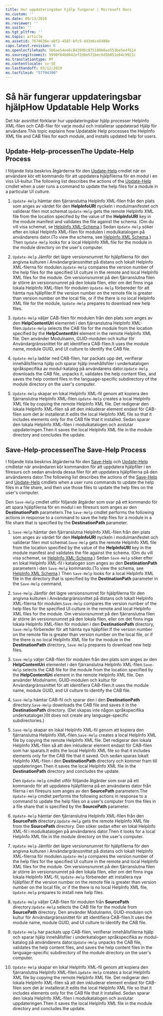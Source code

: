 ```yaml
---
title: Hur uppdateringsbar hjälp fungerar | Microsoft Docs
ms.custom: ''
ms.date: 09/13/2016
ms.reviewer: ''
ms.suite: ''
ms.tgt_pltfrm: ''
ms.topic: article
ms.assetid: 7674636e-a0f2-4587-bfc5-dd3e6ce5489e
caps.latest.revision: 6
ms.openlocfilehash: 5b6ae54ee6c843996c875189b6ee553be5e4f614
ms.sourcegitcommit: 5990f04b8042ef2d8e571bec6d5b051e64c9921c
ms.translationtype: MT
ms.contentlocale: sv-SE
ms.lasthandoff: 03/12/2019
ms.locfileid: "57794390"
---
```

# <a name="how-updatable-help-works"></a><span data-ttu-id="27e41-102">Så här fungerar uppdateringsbar hjälp</span><span class="sxs-lookup"><span data-stu-id="27e41-102">How Updatable Help Works</span></span>

<span data-ttu-id="27e41-103">Det här avsnittet förklarar hur uppdateringsbar hjälp processer HelpInfo XML-filen och CAB-filer för varje modul och installerar uppdaterad Hjälp för användare.</span><span class="sxs-lookup"><span data-stu-id="27e41-103">This topic explains how Updatable Help processes the HelpInfo XML file and CAB files for each module, and installs updated help for users.</span></span>

## <a name="the-update-help-process"></a><span data-ttu-id="27e41-104">Update-Help-processen</span><span class="sxs-lookup"><span data-stu-id="27e41-104">The Update-Help Process</span></span>

<span data-ttu-id="27e41-105">I följande lista beskrivs åtgärderna för den [Update-Help](/powershell/module/Microsoft.PowerShell.Core/Update-Help) cmdlet när en användare kör ett kommando för att uppdatera hjälpfilerna för en modul i en viss UI-kultur.</span><span class="sxs-lookup"><span data-stu-id="27e41-105">The following list describes the actions of the [Update-Help](/powershell/module/Microsoft.PowerShell.Core/Update-Help) cmdlet when a user runs a command to update the help files for a module in a particular UI culture.</span></span>

1. <span data-ttu-id="27e41-106">`Update-Help` hämtar den fjärranslutna HelpInfo XML-filen från den plats som anges av värdet för den **HelpInfoURI** nyckeln i modulmanifestet och validerar filen mot schemat.</span><span class="sxs-lookup"><span data-stu-id="27e41-106">`Update-Help` gets the remote HelpInfo XML file from the location specified by the value of the **HelpInfoURI** key in the module manifest and validates the file against the schema.</span></span> <span data-ttu-id="27e41-107">(Om du vill visa schemat, se [HelpInfo XML-Schema](./helpinfo-xml-schema.md).) Sedan `Update-Help` söker efter en lokal HelpInfo XML-filen för modulen i modulkatalogen på användarens dator.</span><span class="sxs-lookup"><span data-stu-id="27e41-107">(To view the schema, see [HelpInfo XML Schema](./helpinfo-xml-schema.md).) Then `Update-Help` looks for a local HelpInfo XML file for the module in the module directory on the user's computer.</span></span>

2. <span data-ttu-id="27e41-108">`Update-Help` Jämför det lägre versionsnumret för hjälpfilerna för den angivna kulturen i Användargränssnittet på distans och lokalt HelpInfo XML-filerna för modulen.</span><span class="sxs-lookup"><span data-stu-id="27e41-108">`Update-Help` compares the version number of the help files for the specified UI culture in the remote and local HelpInfo XML files for the module.</span></span> <span data-ttu-id="27e41-109">Om versionsnumret på den fjärranslutna filen är större än versionsnumret på den lokala filen, eller om det finns inga lokala HelpInfo XML-filen för modulen `Update-Help` förbereder för att hämta nya hjälpfiler.</span><span class="sxs-lookup"><span data-stu-id="27e41-109">If the version number on the remote file is greater than version number on the local file, or if the there is no local HelpInfo XML file for the module, `Update-Help` prepares to download new help files.</span></span>

3. <span data-ttu-id="27e41-110">`Update-Help` väljer CAB-filen för modulen från den plats som anges av den **HelpContentUri** elementet i den fjärranslutna HelpInfo XML-filen.</span><span class="sxs-lookup"><span data-stu-id="27e41-110">`Update-Help` selects the CAB file for the module from the location specified by the **HelpContentUri** element in the remote HelpInfo XML file.</span></span> <span data-ttu-id="27e41-111">Den använder Modulnamn, GUID-modulen och kultur för Användargränssnittet för att identifiera CAB-filen.</span><span class="sxs-lookup"><span data-stu-id="27e41-111">It uses the module name, module GUID, and UI culture to identify the CAB file.</span></span>

4. <span data-ttu-id="27e41-112">`Update-Help` laddar ned CAB-filen, har packats upp det, verifierar innehållsfilerna hjälp och sparar hjälp innehållsfiler i underkatalogen språkspecifika av modul-katalog på användarens dator.</span><span class="sxs-lookup"><span data-stu-id="27e41-112">`Update-Help` downloads the CAB file, unpacks it, validates the help content files, and saves the help content files in the language-specific subdirectory of the module directory on the user's computer.</span></span>

5. <span data-ttu-id="27e41-113">`Update-Help` skapar en lokal HelpInfo XML-fil genom att kopiera den fjärranslutna HelpInfo XML-filen.</span><span class="sxs-lookup"><span data-stu-id="27e41-113">`Update-Help` creates a local HelpInfo XML file by copying the remote HelpInfo XML file.</span></span> <span data-ttu-id="27e41-114">Det redigerar den lokala HelpInfo XML-filen så att den inkluderar element endast för CAB-filen som det är installerat.</span><span class="sxs-lookup"><span data-stu-id="27e41-114">It edits the local HelpInfo XML file so that it includes elements only for the CAB file that it installed.</span></span> <span data-ttu-id="27e41-115">Sedan sparar den lokala HelpInfo XML-filen i modulkatalogen och avslutar uppdateringen.</span><span class="sxs-lookup"><span data-stu-id="27e41-115">Then it saves the local HelpInfo XML file in the module directory and concludes the update.</span></span>

## <a name="the-save-help-process"></a><span data-ttu-id="27e41-116">Save-Help-processen</span><span class="sxs-lookup"><span data-stu-id="27e41-116">The Save-Help Process</span></span>

<span data-ttu-id="27e41-117">I följande lista beskrivs åtgärderna för den [Save-Help](/powershell/module/Microsoft.PowerShell.Core/Save-Help) och [Update-Help](/powershell/module/Microsoft.PowerShell.Core/Update-Help) cmdletar när användaren kör kommandon för att uppdatera hjälpfiler i en filresurs och sedan använda dessa filer för att uppdatera hjälpfilerna på den användarens dator.</span><span class="sxs-lookup"><span data-stu-id="27e41-117">The following list describes the actions of the [Save-Help](/powershell/module/Microsoft.PowerShell.Core/Save-Help) and [Update-Help](/powershell/module/Microsoft.PowerShell.Core/Update-Help) cmdlets when a user runs commands to update the help files in a file share, and then use those files to update the help files on the user's computer.</span></span>

<span data-ttu-id="27e41-118">Den `Save-Help` cmdlet utför följande åtgärder som svar på ett kommando för att spara hjälpfilerna för en modul i en filresurs som anges av den **DestinationPath** parametern.</span><span class="sxs-lookup"><span data-stu-id="27e41-118">The `Save-Help` cmdlet performs the following actions in response to a command to save the help files for a module in a file share that is specified by the **DestinationPath** parameter.</span></span>

1. <span data-ttu-id="27e41-119">`Save-Help` hämtar den fjärranslutna HelpInfo XML-filen från den plats som anges av värdet för den **HelpInfoURI** nyckeln i modulmanifestet och validerar filen mot schemat.</span><span class="sxs-lookup"><span data-stu-id="27e41-119">`Save-Help` gets  the remote HelpInfo XML file from the location specified by the value of the **HelpInfoURI** key in the module manifest and validates the file against the schema.</span></span> <span data-ttu-id="27e41-120">(Om du vill visa schemat, se [HelpInfo XML-Schema](./helpinfo-xml-schema.md).) Sedan `Save-Help` söker efter en lokal HelpInfo XML-fil i katalogen som anges av den **DestinationPath** parametern i den `Save-Help` kommando.</span><span class="sxs-lookup"><span data-stu-id="27e41-120">(To view the schema, see [HelpInfo XML Schema](./helpinfo-xml-schema.md).) Then `Save-Help` looks for a local HelpInfo XML file in the directory that is specified by the **DestinationPath** parameter in the `Save-Help` command.</span></span>

2. <span data-ttu-id="27e41-121">`Save-Help` Jämför det lägre versionsnumret för hjälpfilerna för den angivna kulturen i Användargränssnittet på distans och lokalt HelpInfo XML-filerna för modulen.</span><span class="sxs-lookup"><span data-stu-id="27e41-121">`Save-Help` compares the version number of the help files for the specified UI culture in the remote and local HelpInfo XML files for the module.</span></span> <span data-ttu-id="27e41-122">Om versionsnumret på den fjärranslutna filen är större än versionsnumret på den lokala filen, eller om det finns inga lokala HelpInfo XML-filen för modulen i den **DestinationPath** directory, `Save-Help` förbereder för att hämta nya hjälpfiler.</span><span class="sxs-lookup"><span data-stu-id="27e41-122">If the version number on the remote file is greater than version number on the local file, or if the there is no local HelpInfo XML file for the module in the **DestinationPath** directory, `Save-Help` prepares to download new help files.</span></span>

3. <span data-ttu-id="27e41-123">`Save-Help` väljer CAB-filen för modulen från den plats som anges av den **HelpContentUri** elementet i den fjärranslutna HelpInfo XML-filen.</span><span class="sxs-lookup"><span data-stu-id="27e41-123">`Save-Help` selects the CAB file for the module from the location specified by the **HelpContentUri** element in the remote HelpInfo XML file.</span></span> <span data-ttu-id="27e41-124">Den använder Modulnamn, GUID-modulen och kultur för Användargränssnittet för att identifiera CAB-filen.</span><span class="sxs-lookup"><span data-stu-id="27e41-124">It uses the module name, module GUID, and UI culture to identify the CAB file.</span></span>

4. <span data-ttu-id="27e41-125">`Save-Help` hämtar CAB-fil och sparar den i den **DestinationPath** directory.</span><span class="sxs-lookup"><span data-stu-id="27e41-125">`Save-Help` downloads the CAB file and saves it in the **DestinationPath** directory.</span></span> <span data-ttu-id="27e41-126">(Det skapas inte någon språkspecifika underkataloger.)</span><span class="sxs-lookup"><span data-stu-id="27e41-126">(It does not create any language-specific subdirectories.)</span></span>

5. <span data-ttu-id="27e41-127">`Save-Help` skapar en lokal HelpInfo XML-fil genom att kopiera den fjärranslutna HelpInfo XML-filen.</span><span class="sxs-lookup"><span data-stu-id="27e41-127">`Save-Help` creates a local HelpInfo XML file by copying the remote HelpInfo XML file.</span></span> <span data-ttu-id="27e41-128">Det redigerar den lokala HelpInfo XML-filen så att den inkluderar element endast för CAB-filen som har sparats.</span><span class="sxs-lookup"><span data-stu-id="27e41-128">It edits the local HelpInfo XML file so that it includes elements only for the CAB file that it saved.</span></span> <span data-ttu-id="27e41-129">Och sedan sparas lokalt HelpInfo XML-filen i den **DestinationPath** directory och kommer fram till uppdateringen.</span><span class="sxs-lookup"><span data-stu-id="27e41-129">Then it saves the local HelpInfo XML file in the  **DestinationPath** directory and concludes the update.</span></span>

   <span data-ttu-id="27e41-130">Den `Update-Help` cmdlet utför följande åtgärder som svar på ett kommando för att uppdatera hjälpfilerna på en användares dator från filerna i en filresurs som anges av den **SourcePath** parametern.</span><span class="sxs-lookup"><span data-stu-id="27e41-130">The `Update-Help` cmdlet performs the following actions in response to a command to update the help files on a user's computer from the files in a file share that is specified by the **SourcePath** parameter.</span></span>

1. <span data-ttu-id="27e41-131">`Update-Help` hämtar den fjärranslutna HelpInfo XML-filen från den **SourcePath** directory.</span><span class="sxs-lookup"><span data-stu-id="27e41-131">`Update-Help` gets the remote HelpInfo XML file from the **SourcePath** directory.</span></span> <span data-ttu-id="27e41-132">Den söker sedan efter en lokal HelpInfo XML-fil i modulkatalogen på användarens dator.</span><span class="sxs-lookup"><span data-stu-id="27e41-132">Then it looks for a local HelpInfo XML file in the module directory on the user's computer.</span></span>

2. <span data-ttu-id="27e41-133">`Update-Help` Jämför det lägre versionsnumret för hjälpfilerna för den angivna kulturen i Användargränssnittet på distans och lokalt HelpInfo XML-filerna för modulen.</span><span class="sxs-lookup"><span data-stu-id="27e41-133">`Update-Help` compares the version number of the help files for the specified UI culture in the remote and local HelpInfo XML files for the module.</span></span> <span data-ttu-id="27e41-134">Om versionsnumret på den fjärranslutna filen är större än versionsnumret på den lokala filen, eller om det finns inga lokala HelpInfo XML-fil, `Update-Help` förbereder att installera nya hjälpfiler.</span><span class="sxs-lookup"><span data-stu-id="27e41-134">If the version number on the remote file is greater than version number on the local file, or if the there is no local HelpInfo XML file, `Update-Help` prepares to install new help files.</span></span>

3. <span data-ttu-id="27e41-135">`Update-Help` väljer CAB-filen för modulen från **SourcePath** directory.</span><span class="sxs-lookup"><span data-stu-id="27e41-135">`Update-Help` selects the CAB file for the module from **SourcePath** directory.</span></span> <span data-ttu-id="27e41-136">Den använder Modulnamn, GUID-modulen och kultur för Användargränssnittet för att identifiera CAB-filen.</span><span class="sxs-lookup"><span data-stu-id="27e41-136">It uses the module name, module GUID, and UI culture to identify the CAB file.</span></span>

4. <span data-ttu-id="27e41-137">`Update-Help` har packats upp CAB-filen, verifierar innehållsfilerna hjälp och sparar hjälp innehållsfiler i underkatalogen språkspecifika av modul-katalog på användarens dator.</span><span class="sxs-lookup"><span data-stu-id="27e41-137">`Update-Help` unpacks the CAB file, validates the help content files, and saves the help content files in the language-specific subdirectory of the module directory on the user's computer.</span></span>

5. <span data-ttu-id="27e41-138">`Update-Help` skapar en lokal HelpInfo XML-fil genom att kopiera den fjärranslutna HelpInfo XML-filen.</span><span class="sxs-lookup"><span data-stu-id="27e41-138">`Update-Help` creates a local HelpInfo XML file by copying the remote HelpInfo XML file.</span></span> <span data-ttu-id="27e41-139">Det redigerar den lokala HelpInfo XML-filen så att den inkluderar element endast för CAB-filen som det är installerat.</span><span class="sxs-lookup"><span data-stu-id="27e41-139">It edits the local HelpInfo XML file so that it includes elements only for the CAB file that it installed.</span></span> <span data-ttu-id="27e41-140">Sedan sparar den lokala HelpInfo XML-filen i modulkatalogen och avslutar uppdateringen.</span><span class="sxs-lookup"><span data-stu-id="27e41-140">Then it saves the local HelpInfo XML file in the module directory and concludes the update.</span></span>